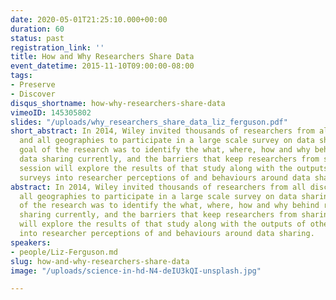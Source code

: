 ```yaml
---
date: 2020-05-01T21:25:10.000+00:00
duration: 60
status: past
registration_link: ''
title: How and Why Researchers Share Data
event_datetime: 2015-11-10T09:00:00-08:00
tags:
- Preserve
- Discover
disqus_shortname: how-why-researchers-share-data
vimeoID: 145305802
slides: "/uploads/why_researchers_share_data_liz_ferguson.pdf"
short_abstract: In 2014, Wiley invited thousands of researchers from all disciplines
  and all geographies to participate in a large scale survey on data sharing. The
  goal of the research was to identify the what, where, how and why behind researcher
  data sharing currently, and the barriers that keep researchers from sharing. This
  session will explore the results of that study along with the outputs of other recent
  surveys into researcher perceptions of and behaviours around data sharing.
abstract: In 2014, Wiley invited thousands of researchers from all disciplines and
  all geographies to participate in a large scale survey on data sharing. The goal
  of the research was to identify the what, where, how and why behind researcher data
  sharing currently, and the barriers that keep researchers from sharing. This session
  will explore the results of that study along with the outputs of other recent surveys
  into researcher perceptions of and behaviours around data sharing.
speakers:
- people/Liz-Ferguson.md
slug: how-and-why-researchers-share-data
image: "/uploads/science-in-hd-N4-deIU3kQI-unsplash.jpg"

---
```

